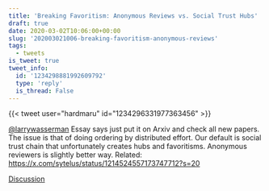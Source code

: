 ```yaml
---
title: 'Breaking Favoritism: Anonymous Reviews vs. Social Trust Hubs'
draft: true
date: 2020-03-02T10:06:00+00:00
slug: '202003021006-breaking-favoritism-anonymous-reviews'
tags:
  - tweets
is_tweet: true
tweet_info:
  id: '1234298881992609792'
  type: 'reply'
  is_thread: False
---
```




{{< tweet user="hardmaru" id="1234296331977363456" >}}

[@larrywasserman](https://x.com/larrywasserman) Essay says just put it on Arxiv and check all new papers. The issue is that of doing ordering by distributed effort. Our default is social trust chain that unfortunately creates hubs and favoritisms. Anonymous reviewers is slightly better way. Related: <https://x.com/sytelus/status/1214524557173747712?s=20>

[Discussion](https://x.com/sytelus/status/1234298881992609792)
